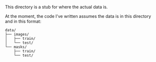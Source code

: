 This directory is a stub for where the actual data is.

At the moment, the code I've written assumes the data is in this directory and in this format:

````
data/
├── images/
│   ├── train/
│   └── test/
└── masks/
    ├── train/
    └── test/
````
